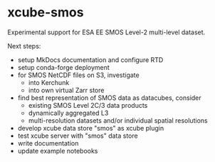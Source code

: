 # xcube-smos

Experimental support for ESA EE SMOS Level-2 multi-level dataset.

Next steps:

- setup MkDocs documentation and configure RTD
- setup conda-forge deployment
- for SMOS NetCDF files on S3, investigate
  - into Kerchunk 
  - into own virtual Zarr store 
- find best representation of SMOS data as datacubes, consider
  - existing SMOS Level 2C/3 data products
  - dynamically aggregated L3
  - multi-resolution datasets and/or individual spatial resolutions
- develop xcube data store "smos" as xcube plugin
- test xcube server with "smos" data store
- write documentation
- update example notebooks
